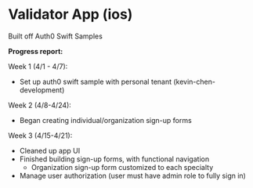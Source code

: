 # Validator App (ios) 

Built off Auth0 Swift Samples



**Progress report:**

Week 1 (4/1 - 4/7): 
- Set up auth0 swift sample with personal tenant (kevin-chen-development)

Week 2 (4/8-4/24): 
- Began creating individual/organization sign-up forms

Week 3 (4/15-4/21): 
- Cleaned up app UI
- Finished building sign-up forms, with functional navigation
  - Organization sign-up form customized to each specialty 
- Manage user authorization (user must have admin role to fully sign in)

